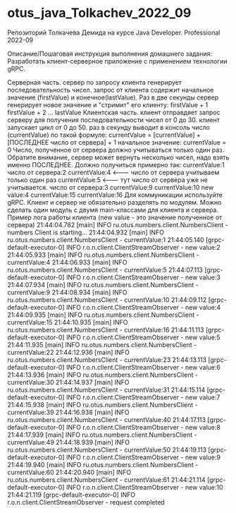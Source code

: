 # otus_java_Tolkachev_2022_09
Репозиторий Толкачева Демида на курсе Java Developer. Professional 2022-09

Описание/Пошаговая инструкция выполнения домашнего задания:
Разработать клиент-серверное приложение с применением технологии gRPC.

Серверная часть.
сервер по запросу клиента генерирует последовательность чисел.
запрос от клиента содержит начальное значение (firstValue) и конечное(lastValue).
Раз в две секунды сервер генерирует новое значение и "стримит" его клиенту:
firstValue + 1
firstValue + 2
...
lastValue
Клиентская часть.
клиент отправдяет запрос серверу для получения последовательности чисел от 0 до 30.
клиент запускает цикл от 0 до 50.
раз в секунду выводит в консоль число (currentValue) по такой формуле:
currentValue = [currentValue] + [ПОСЛЕДНЕЕ число от сервера] + 1
начальное значение: currentValue = 0
Число, полученное от сервера должно учитываться только один раз.
Обратите внимание, сервер может вернуть несколько чисел, надо взять именно ПОСЛЕДНЕЕ.
Должно получиться примерно так:
currentValue:1
число от сервера:2
currentValue:4 <--- число от сервера учитываем только один раз
currentValue:5 <--- тут число от сервера уже не учитывается.
число от сервера:3
currentValue:9
currentValue:10
new value:4
currentValue:15
currentValue:16
Для коммуникации используйте gRPC.
Клиент и сервер не обязательно разделять по модулям.
Можно сделать один модуль с двумя main-классами для клиента и сервера.
Пример лога работы клиента (new value - это значение полученное от сервера)
21:44:04.782 [main] INFO ru.otus.numbers.client.NumbersClient - numbers Client is starting...
21:44:04.932 [main] INFO ru.otus.numbers.client.NumbersClient - currentValue:1
21:44:05.140 [grpc-default-executor-0] INFO r.o.n.client.ClientStreamObserver - new value:2
21:44:05.933 [main] INFO ru.otus.numbers.client.NumbersClient - currentValue:4
21:44:06.933 [main] INFO ru.otus.numbers.client.NumbersClient - currentValue:5
21:44:07.113 [grpc-default-executor-0] INFO r.o.n.client.ClientStreamObserver - new value:3
21:44:07.934 [main] INFO ru.otus.numbers.client.NumbersClient - currentValue:9
21:44:08.934 [main] INFO ru.otus.numbers.client.NumbersClient - currentValue:10
21:44:09.112 [grpc-default-executor-0] INFO r.o.n.client.ClientStreamObserver - new value:4
21:44:09.935 [main] INFO ru.otus.numbers.client.NumbersClient - currentValue:15
21:44:10.935 [main] INFO ru.otus.numbers.client.NumbersClient - currentValue:16
21:44:11.113 [grpc-default-executor-0] INFO r.o.n.client.ClientStreamObserver - new value:5
21:44:11.935 [main] INFO ru.otus.numbers.client.NumbersClient - currentValue:22
21:44:12.936 [main] INFO ru.otus.numbers.client.NumbersClient - currentValue:23
21:44:13.113 [grpc-default-executor-0] INFO r.o.n.client.ClientStreamObserver - new value:6
21:44:13.936 [main] INFO ru.otus.numbers.client.NumbersClient - currentValue:30
21:44:14.937 [main] INFO ru.otus.numbers.client.NumbersClient - currentValue:31
21:44:15.114 [grpc-default-executor-0] INFO r.o.n.client.ClientStreamObserver - new value:7
21:44:15.938 [main] INFO ru.otus.numbers.client.NumbersClient - currentValue:39
21:44:16.938 [main] INFO ru.otus.numbers.client.NumbersClient - currentValue:40
21:44:17.113 [grpc-default-executor-0] INFO r.o.n.client.ClientStreamObserver - new value:8
21:44:17.939 [main] INFO ru.otus.numbers.client.NumbersClient - currentValue:49
21:44:18.939 [main] INFO ru.otus.numbers.client.NumbersClient - currentValue:50
21:44:19.113 [grpc-default-executor-0] INFO r.o.n.client.ClientStreamObserver - new value:9
21:44:19.940 [main] INFO ru.otus.numbers.client.NumbersClient - currentValue:60
21:44:20.940 [main] INFO ru.otus.numbers.client.NumbersClient - currentValue:61
21:44:21.114 [grpc-default-executor-0] INFO r.o.n.client.ClientStreamObserver - new value:10
21:44:21.119 [grpc-default-executor-0] INFO r.o.n.client.ClientStreamObserver - request completed